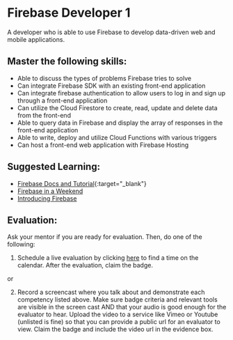 # Firebase Developer 1

A developer who is able to use Firebase to develop data-driven web and mobile applications.

## Master the following skills:

* Able to discuss the types of problems Firebase tries to solve
* Can integrate Firebase SDK with an existing front-end application
* Can integrate firebase authentication to allow users to log in and sign up through a front-end application
* Can utilize the Cloud Firestore to create, read, update and delete data from the front-end
* Able to query data in Firebase and display the array of responses in the front-end application
* Able to write, deploy and utilize Cloud Functions with various triggers
* Can host a front-end web application with Firebase Hosting

## Suggested Learning:

* [Firebase Docs and Tutorial](https://firebase.google.com/docs/web/setup){:target="_blank"}
* [Firebase in a Weekend](https://www.udacity.com/course/firebase-in-a-weekend-by-google-android--ud0352)
* [Introducing Firebase](https://www.youtube.com/playlist?list=PLl-K7zZEsYLmOF_07IayrTntevxtbUxDL)

## Evaluation:

Ask your mentor if you are ready for evaluation. Then, do one of the following:

1. Schedule a live evaluation by clicking [here](http://evals.codex.academy) to find a time on the calendar. After the evaluation, claim the badge.

or

2. Record a screencast where you talk about and demonstrate each competency listed above. Make sure badge criteria and relevant tools are visible in the screen cast AND that your audio is good enough for the evaluator to hear. Upload the video to a service like Vimeo or Youtube (unlisted is fine) so that you can provide a public url for an evaluator to view. Claim the badge and include the video url in the evidence box.
